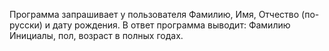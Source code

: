 Программа запрашивает у пользователя Фамилию, Имя, Отчество (по-русски) и дату рождения. 
В ответ программа выводит: Фамилию Инициалы, пол, возраст в полных годах.
